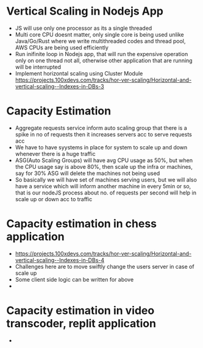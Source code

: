 # Vertical Scaling in Nodejs App

- JS will use only one processor as its a single threaded
- Multi core CPU doesnt matter, only single core is being used unlike Java/Go/Rust
  where we write multithreaded codes and thread pool, AWS CPUs are being used efficiently
- Run inifinite loop in Nodejs app, that will run the expensive operation only on one thread not all, otherwise other application that are running will be interrupted
- Implement horizontal scaling using Cluster Module https://projects.100xdevs.com/tracks/hor-ver-scaling/Horizontal-and-vertical-scaling--Indexes-in-DBs-3

# Capacity Estimation

- Aggregate requests service inform auto scaling group that there is a spike in no of requests then it increases servers acc to serve requests acc
- We have to have syystems in place for system to scale up and down whenever there is a huge traffic
- ASG(Auto Scaling Groups) will have avg CPU usage as 50%, but when the CPU usage say is above 80%, then scale up the infra or machines, say for 30% ASG will delete the machines not being used
- So basically we will have set of machines serving users, but we will also have a service which will inform another machine in every 5min or so, that is our nodeJS process about no. of requests per second will help in scale up or down acc to traffic

# Capacity estimation in chess application

- https://projects.100xdevs.com/tracks/hor-ver-scaling/Horizontal-and-vertical-scaling--Indexes-in-DBs-4
- Challenges here are to move swiftly change the users server in case of scale up
- Some client side logic can be written for above
-

# Capacity estimation in video transcoder, replit application

-
